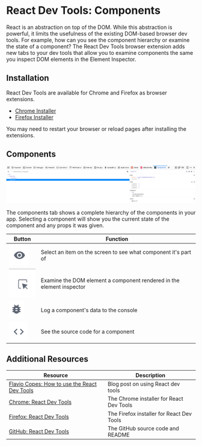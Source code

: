 # React Dev Tools: Components

React is an abstraction on top of the DOM. While this abstraction is powerful, it limits the usefulness of the existing DOM-based browser dev tools. For example, how can you see the component hierarchy or examine the state of a component? The React Dev Tools browser extension adds new tabs to your dev tools that allow you to examine components the same you inspect DOM elements in the Element Inspector.

## Installation

React Dev Tools are available for Chrome and Firefox as browser extensions.

* [Chrome Installer](https://chrome.google.com/webstore/detail/react-developer-tools/fmkadmapgofadopljbjfkapdkoienihi?hl=en)
* [Firefox Installer](https://addons.mozilla.org/en-US/firefox/addon/react-devtools/)

You may need to restart your browser or reload pages after installing the extensions.

## Components

![React Dev Tools Overview](assets/react-dev-tools-1.png)

The components tab shows a complete hierarchy of the components in your app. Selecting a component will show you the current state of the component and any props it was given.

| Button | Function |
| --- | --- |
| ![Pointer Icon](assets/react-dev-tools-2.png) | Select an item on the screen to see what component it's part of |
| ![Eye Icon](assets/react-dev-tools-3.png) | Examine the DOM element a component rendered in the element inspector |
| ![Bug Icon](assets/react-dev-tools-4.png) | Log a component's data to the console |
| ![Pointer Icon](assets/react-dev-tools-5.png) | See the source code for a component |

## Additional Resources

| Resource | Description |
| --- | --- |
| [Flavio Copes: How to use the React Dev Tools](https://flaviocopes.com/react-developer-tools/) | Blog post on using React dev tools |
| [Chrome: React Dev Tools](https://chrome.google.com/webstore/detail/react-developer-tools/fmkadmapgofadopljbjfkapdkoienihi?hl=en) | The Chrome installer for React Dev Tools |
| [Firefox: React Dev Tools](https://addons.mozilla.org/en-US/firefox/addon/react-devtools/) | The Firefox installer for React Dev Tools |
| [GitHub: React Dev Tools](https://github.com/facebook/react/tree/main/packages/react-devtools) | The GitHub source code and README |
